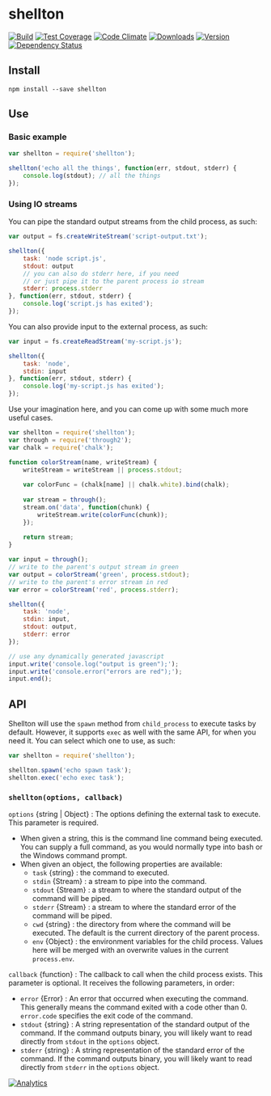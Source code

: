 # shellton


[![Build][1]][2]
[![Test Coverage][3]][4]
[![Code Climate][5]][6]
[![Downloads][7]][8]
[![Version][9]][8]
[![Dependency Status][10]][11]

[1]: https://travis-ci.org/catdad/shellton.svg?branch=master
[2]: https://travis-ci.org/catdad/shellton

[3]: https://codeclimate.com/github/catdad/shellton/badges/coverage.svg
[4]: https://codeclimate.com/github/catdad/shellton/coverage

[5]: https://codeclimate.com/github/catdad/shellton/badges/gpa.svg
[6]: https://codeclimate.com/github/catdad/shellton

[7]: https://img.shields.io/npm/dm/shellton.svg
[8]: https://www.npmjs.com/package/shellton
[9]: https://img.shields.io/npm/v/shellton.svg

[10]: https://david-dm.org/catdad/shellton.svg
[11]: https://david-dm.org/catdad/shellton

## Install

    npm install --save shellton
    
## Use

### Basic example

```javascript
var shellton = require('shellton');

shellton('echo all the things', function(err, stdout, stderr) {
    console.log(stdout); // all the things
});
```

### Using IO streams

You can pipe the standard output streams from the child process, as such:

```javascript
var output = fs.createWriteStream('script-output.txt');

shellton({
    task: 'node script.js',
    stdout: output
    // you can also do stderr here, if you need
    // or just pipe it to the parent process io stream
    stderr: process.stderr
}, function(err, stdout, stderr) {
    console.log('script.js has exited');
});
```

You can also provide input to the external process, as such:

```javascript
var input = fs.createReadStream('my-script.js');

shellton({
    task: 'node',
    stdin: input
}, function(err, stdout, stderr) {
    console.log('my-script.js has exited');
});
```

Use your imagination here, and you can come up with some much more useful cases.

```javascript
var shellton = require('shellton');
var through = require('through2');
var chalk = require('chalk');

function colorStream(name, writeStream) {
    writeStream = writeStream || process.stdout;
    
    var colorFunc = (chalk[name] || chalk.white).bind(chalk);
    
    var stream = through();
    stream.on('data', function(chunk) {
        writeStream.write(colorFunc(chunk));
    });
    
    return stream;
}

var input = through();
// write to the parent's output stream in green
var output = colorStream('green', process.stdout);
// write to the parent's error stream in red
var error = colorStream('red', process.stderr);

shellton({
    task: 'node',
    stdin: input,
    stdout: output,
    stderr: error
});

// use any dynamically generated javascript
input.write('console.log("output is green");');
input.write('console.error("errors are red");');
input.end();
```

## API

Shellton will use the `spawn` method from `child_process` to execute tasks by default. However, it supports `exec` as well with the same API, for when you need it. You can select which one to use, as such:

```javascript
var shellton = require('shellton');

shellton.spawn('echo spawn task');
shellton.exec('echo exec task');
```

### `shellton(options, callback)`

`options` {string | Object} : The options defining the external task to execute. This parameter is required.
- When given a string, this is the command line command being executed. You can supply a full command, as you would normally type into bash or the Windows command prompt.
- When given an object, the following properties are available:
  - `task` {string} : the command to executed.
  - `stdin` {Stream} : a stream to pipe into the command.
  - `stdout` {Stream} : a stream to where the standard output of the command will be piped.
  - `stderr` {Stream} : a stream to where the standard error of the command will be piped.
  - `cwd` {string} : the directory from where the command will be executed. The default is the current directory of the parent process.
  - `env` {Object} : the environment variables for the child process. Values here will be merged with an overwrite values in the current `process.env`.
  
`callback` {function} : The callback to call when the child process exists. This parameter is optional. It receives the following parameters, in order:
- `error` {Error} : An error that occurred when executing the command. This generally means the command exited with a code other than 0. `error.code` specifies the exit code of the command.
- `stdout` {string} : A string representation of the standard output of the command. If the command outputs binary, you will likely want to read directly from `stdout` in the `options` object.
- `stderr` {string} : A string representation of the standard error of the command. If the command outputs binary, you will likely want to read directly from `stderr` in the `options` object.

[![Analytics](https://ga-beacon.appspot.com/UA-17159207-7/shellton/readme?flat)](https://github.com/igrigorik/ga-beacon)
